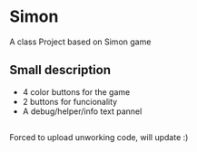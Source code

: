 # Simon
A class Project based on Simon game
## Small description
* 4 color buttons for the game
* 2 buttons for funcionality
* A debug/helper/info text pannel
## 
Forced to upload unworking code, will update :)
